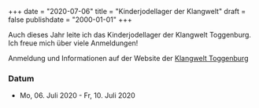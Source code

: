 ﻿+++
date = "2020-07-06"
title = "Kinderjodellager der Klangwelt"
draft = false
publishdate = "2000-01-01"
+++

Auch dieses Jahr leite ich das Kinderjodellager der Klangwelt Toggenburg. Ich freue mich über viele Anmeldungen!

Anmeldung und Informationen auf der Website der [Klangwelt Toggenburg](https://tportal.toubiz.de/ToggenburgKlangwelt/offer/detail/TDS00020011965922650?globalReset=1&profileVariant=0)

### Datum

* Mo, 06. Juli 2020 - Fr, 10. Juli 2020
